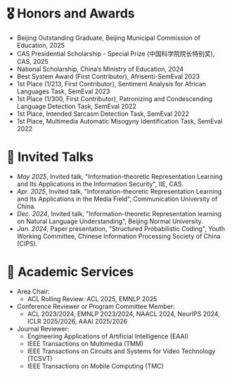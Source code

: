 # 🎖 Honors and Awards
- Beijing Outstanding Graduate, Beijing Municipal Commission of Education, 2025
- CAS Presidential Scholarship - Special Prize (中国科学院院长特别奖), CAS, 2025
- National Scholarship, China’s Ministry of Education, 2024
- Best System Award (First Contributor), Afrisenti-SemEval 2023
- 1st Place (1/213, First Contributor), Sentiment Analysis for African Languages Task, SemEval 2023
- 1st Place (1/300, First Contributor), Patronizing and Condescending Language Detection Task, SemEval 2022
- 1st Place, Intended Sarcasm Detection Task, SemEval 2022
- 1st Place, Multimedia Automatic Misogyny Identification Task, SemEval 2022


# 💬 Invited Talks
- *May 2025*, Invited talk, "Information-theoretic Representation Learning and Its Applications in the Information Security", IIE, CAS.
- *Apr. 2025*, Invited talk, "Information-theoretic Representation Learning and Its Applications in the Media Field", Communication University of China.
- *Dec. 2024*, Invited talk, "Information-theoretic Representation learning on Natural Language Understanding", Beijing Normal University.
- *Jan. 2024*, Paper presentation, "Structured Probabilistic Coding", Youth Working Committee, Chinese Information Processing Society of China (CIPS).

# 📝 Academic Services

- Area Chair:
    - ACL Rolling Review: ACL 2025, EMNLP 2025
- Conference Reviewer or Program Committee Member:
    - ACL 2023/2024, EMNLP 2023/2024, NAACL 2024, NeurIPS 2024, ICLR 2025/2026, AAAI 2025/2026
- Journal Reviewer:
    - Engineering Applications of Artificial Intelligence (EAAI)
    - IEEE Transactions on Multimedia (TMM)
    - IEEE Transactions on Circuits and Systems for Video Technology (TCSVT)
    - IEEE Transactions on Mobile Computing (TMC)
    
